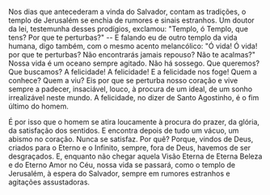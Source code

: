 Nos dias que antecederam a vinda do Salvador, contam as tradições, o templo de Jerusalém se enchia de rumores e sinais estranhos. Um doutor da lei, testemunha desses prodígios, exclamou: "Templo, ó Templo, que tens? Por que te perturbas?" -- E falando eu de outro templo da vida humana, digo também, com o mesmo acento melancólico: "Ó vida! Ó vida! por que te perturbas? Não encontrarás jamais repouso? Não te acalmas?" Nossa vida é um oceano sempre agitado. Não há sossego. Que queremos? Que buscamos? A felicidade! A felicidade! E a felicidade nos foge! Quem a conhece? Quem a viu? Eis por que se perturba nosso coração e vive sempre a padecer, insaciável, louco, à procura de um ideal, de um sonho irrealizável neste mundo. A felicidade, no dizer de Santo Agostinho, é o fim último do homem.

É por isso que o homem se atira loucamente à procura do prazer, da glória, da satisfação dos sentidos. E encontra depois de tudo um vácuo, um abismo no coração. Nunca se satisfaz. Por quê? Porque, vindos de Deus, criados para o Eterno e o Infinito, sempre, fora de Deus, havemos de ser desgraçados. E, enquanto não chegar aquela Visão Eterna de Eterna Beleza e do Eterno Amor no Céu, nossa vida se passará, como o templo de Jerusalém, à espera do Salvador, sempre em rumores estranhos e agitações assustadoras.
